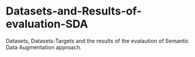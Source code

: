 # Datasets-and-Results-of-evaluation-SDA

Datasets, Datasets-Targets and the results of the evalaution of Semantic Data Augmentation approach.

